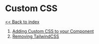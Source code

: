 # Custom CSS

[<< Back to index](../index.md)

1. [Adding Custom CSS to your Component](./Component.md)
2. [Removing TailwindCSS](./RemovingTailwind.md)